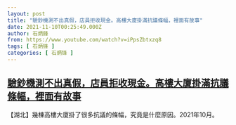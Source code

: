 ```yaml
---
layout: post
title: "驗鈔機測不出真假，店員拒收現金。高樓大廈掛滿抗議條幅，裡面有故事"
date: 2021-11-10T00:25:49.000Z
author: 石炳鋒
from: https://www.youtube.com/watch?v=iPpsZbtxzq8
tags: [ 石炳锋 ]
categories: [ 石炳锋 ]
---
```

<!--1636503949000-->
[驗鈔機測不出真假，店員拒收現金。高樓大廈掛滿抗議條幅，裡面有故事](https://www.youtube.com/watch?v=iPpsZbtxzq8)
------

<div>
【湖北】幾棟高樓大廈掛了很多抗議的條幅，究竟是什麼原因。2021年10月。
</div>
